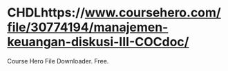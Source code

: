 # CHDLhttps://www.coursehero.com/file/30774194/manajemen-keuangan-diskusi-III-COCdoc/
Course Hero File Downloader. Free.
